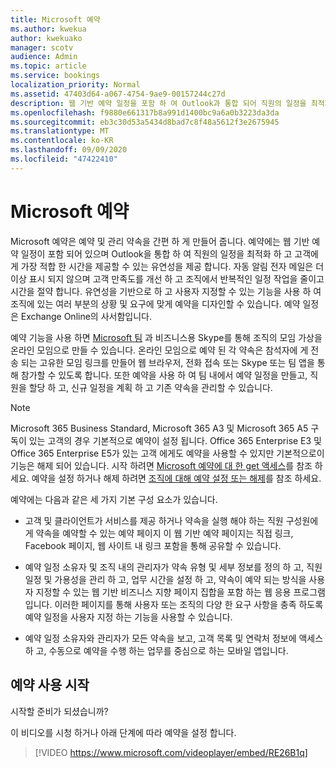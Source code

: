 ```yaml
---
title: Microsoft 예약
ms.author: kwekua
author: kwekuako
manager: scotv
audience: Admin
ms.topic: article
ms.service: bookings
localization_priority: Normal
ms.assetid: 47403d64-a067-4754-9ae9-00157244c27d
description: 웹 기반 예약 일정을 포함 하 여 Outlook과 통합 되어 직원의 일정을 최적화 하 고 고객에 게 책 약속을 유연성 있게 제공 하는 Microsoft 예약 앱 개요입니다.
ms.openlocfilehash: f9880e661317b8a991d1400bc9a6a0b3223da3da
ms.sourcegitcommit: eb3c30d53a5434d8bad7c8f48a5612f3e2675945
ms.translationtype: MT
ms.contentlocale: ko-KR
ms.lasthandoff: 09/09/2020
ms.locfileid: "47422410"
---
```

# <a name="microsoft-bookings"></a>Microsoft 예약

Microsoft 예약은 예약 및 관리 약속을 간편 하 게 만들어 줍니다. 예약에는 웹 기반 예약 일정이 포함 되어 있으며 Outlook을 통합 하 여 직원의 일정을 최적화 하 고 고객에 게 가장 적합 한 시간을 제공할 수 있는 유연성을 제공 합니다. 자동 알림 전자 메일은 더 이상 표시 되지 않으며 고객 만족도를 개선 하 고 조직에서 반복적인 일정 작업을 줄이고 시간을 절약 합니다. 유연성을 기반으로 하 고 사용자 지정할 수 있는 기능을 사용 하 여 조직에 있는 여러 부분의 상황 및 요구에 맞게 예약을 디자인할 수 있습니다. 예약 일정은 Exchange Online의 사서함입니다.

예약 기능을 사용 하면 [Microsoft 팀](https://support.microsoft.com/office/overview-of-the-bookings-app-in-teams-7b8569e1-0c8a-444e-b712-d9968b05110b) 과 비즈니스용 Skype를 통해 조직의 모임 가상을 온라인 모임으로 만들 수 있습니다. 온라인 모임으로 예약 된 각 약속은 참석자에 게 전송 되는 고유한 모임 링크를 만들어 웹 브라우저, 전화 접속 또는 Skype 또는 팀 앱을 통해 참가할 수 있도록 합니다. 또한 예약을 사용 하 여 팀 내에서 예약 일정을 만들고, 직원을 할당 하 고, 신규 일정을 계획 하 고 기존 약속을 관리할 수 있습니다.

> [!NOTE]
> Microsoft 365 Business Standard, Microsoft 365 A3 및 Microsoft 365 A5 구독이 있는 고객의 경우 기본적으로 예약이 설정 됩니다. Office 365 Enterprise E3 및 Office 365 Enterprise E5가 있는 고객 에게도 예약을 사용할 수 있지만 기본적으로이 기능은 해제 되어 있습니다. 시작 하려면 [Microsoft 예약에 대 한 get 액세스](get-access.md)를 참조 하세요. 예약을 설정 하거나 해제 하려면 [조직에 대해 예약 설정 또는 해제](turn-bookings-on-or-off.md)를 참조 하세요.

예약에는 다음과 같은 세 가지 기본 구성 요소가 있습니다.

- 고객 및 클라이언트가 서비스를 제공 하거나 약속을 실행 해야 하는 직원 구성원에 게 약속을 예약할 수 있는 예약 페이지 이 웹 기반 예약 페이지는 직접 링크, Facebook 페이지, 웹 사이트 내 링크 포함을 통해 공유할 수 있습니다.

- 예약 일정 소유자 및 조직 내의 관리자가 약속 유형 및 세부 정보를 정의 하 고, 직원 일정 및 가용성을 관리 하 고, 업무 시간을 설정 하 고, 약속이 예약 되는 방식을 사용자 지정할 수 있는 웹 기반 비즈니스 지향 페이지 집합을 포함 하는 웹 응용 프로그램입니다. 이러한 페이지를 통해 사용자 또는 조직의 다양 한 요구 사항을 충족 하도록 예약 일정을 사용자 지정 하는 기능을 사용할 수 있습니다.

- 예약 일정 소유자와 관리자가 모든 약속을 보고, 고객 목록 및 연락처 정보에 액세스 하 고, 수동으로 예약을 수행 하는 업무를 중심으로 하는 모바일 앱입니다.

## <a name="get-started-using-bookings"></a>예약 사용 시작

시작할 준비가 되셨습니까?

이 비디오를 시청 하거나 아래 단계에 따라 예약을 설정 합니다.

> [!VIDEO https://www.microsoft.com/videoplayer/embed/RE26B1q]
